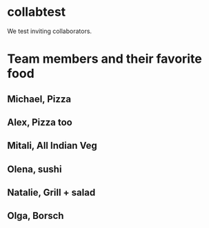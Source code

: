 # collabtest
We test inviting collaborators.

# Team members and their favorite food

## Michael, Pizza
## Alex, Pizza too
## Mitali, All Indian Veg
## Olena, sushi
## Natalie, Grill + salad
## Olga, Borsch
